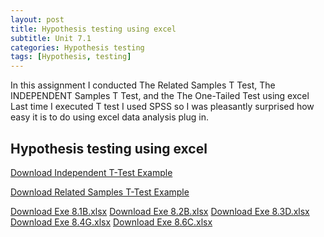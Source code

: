 ```yaml
---
layout: post
title: Hypothesis testing using excel
subtitle: Unit 7.1
categories: Hypothesis testing
tags: [Hypothesis, testing]
---
```


In this assignment I conducted The Related Samples T Test, The INDEPENDENT Samples T Test, and the The One-Tailed Test using excel
Last time I executed T test I used SPSS so I was pleasantly surprised how easy it is to do using excel data analysis plug in. 

## Hypothesis testing using excel 

[Download Independent T-Test Example](/assets/Independent_T_testExa%207.6B.xlsx)

[Download Related Samples T-Test Example](/assets/The%20Related%20Samples%20T%20Test%20Exa%207.4F.xlsx)

[Download Exe 8.1B.xlsx](/assets/Exe%208.1B.xlsx)
[Download Exe 8.2B.xlsx](/assets/Exe%208.2B.xlsx)
[Download Exe 8.3D.xlsx](/assets/Exe%208.3D.xlsx)
[Download Exe 8.4G.xlsx](/assets/Exe%208.4G.xlsx)
[Download Exe 8.6C.xlsx](/assets/Exe%208.6C.xlsx)
